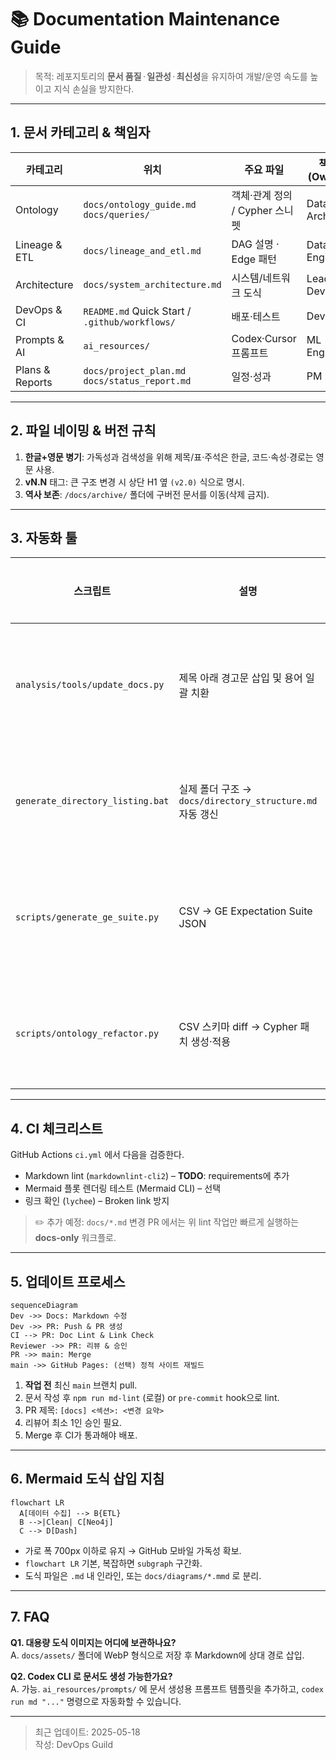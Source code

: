 # 📚 Documentation Maintenance Guide

> 목적: 레포지토리의 **문서 품질** · **일관성** · **최신성**을 유지하여 개발/운영 속도를 높이고 지식 손실을 방지한다.

---
## 1. 문서 카테고리 & 책임자
| 카테고리 | 위치 | 주요 파일 | 책임(Owner) |
|-----------|-------|-----------|-------------|
| Ontology  | `docs/ontology_guide.md` `docs/queries/` | 객체·관계 정의 / Cypher 스니펫 | Data Architect |
| Lineage & ETL | `docs/lineage_and_etl.md` | DAG 설명 · Edge 패턴 | Data Engineer |
| Architecture | `docs/system_architecture.md` | 시스템/네트워크 도식 | Lead Dev |
| DevOps & CI | `README.md` Quick Start / `.github/workflows/` | 배포·테스트 | DevOps |
| Prompts & AI | `ai_resources/` | Codex·Cursor 프롬프트 | ML Engineer |
| Plans & Reports | `docs/project_plan.md` `docs/status_report.md` | 일정·성과 | PM |

---
## 2. 파일 네이밍 & 버전 규칙
1. **한글+영문 병기**: 가독성과 검색성을 위해 제목/표·주석은 한글, 코드·속성·경로는 영문 사용.  
2. **vN.N** 태그: 큰 구조 변경 시 상단 H1 옆 `(v2.0)` 식으로 명시.  
3. **역사 보존**: `/docs/archive/` 폴더에 구버전 문서를 이동(삭제 금지).

---
## 3. 자동화 툴
| 스크립트 | 설명 | 사용 시점 |
|-----------|------|-----------|
| `analysis/tools/update_docs.py` | 제목 아래 경고문 삽입 및 용어 일괄 치환 | 대규모 용어 변경 시 | 
| `generate_directory_listing.bat` | 실제 폴더 구조 → `docs/directory_structure.md` 자동 갱신 | 폴더 추가/이동 후 | 
| `scripts/generate_ge_suite.py` | CSV → GE Expectation Suite JSON | 새 데이터셋 도입 시 | 
| `scripts/ontology_refactor.py` | CSV 스키마 diff → Cypher 패치 생성·적용 | 온톨로지 변경 시 |

---
## 4. CI 체크리스트
GitHub Actions `ci.yml` 에서 다음을 검증한다.
- Markdown lint (`markdownlint-cli2`) – **TODO**: requirements에 추가
- Mermaid 플롯 렌더링 테스트 (Mermaid CLI) – 선택
- 링크 확인 (`lychee`) – Broken link 방지

> ✏️ 추가 예정: `docs/*.md` 변경 PR 에서는 위 lint 작업만 빠르게 실행하는 **docs-only** 워크플로.

---
## 5. 업데이트 프로세스
```mermaid
sequenceDiagram
Dev ->> Docs: Markdown 수정
Dev ->> PR: Push & PR 생성
CI --> PR: Doc Lint & Link Check
Reviewer ->> PR: 리뷰 & 승인
PR ->> main: Merge
main ->> GitHub Pages: (선택) 정적 사이트 재빌드
```
1. **작업 전** 최신 `main` 브랜치 pull.  
2. 문서 작성 후 `npm run md-lint` (로컬) or `pre-commit` hook으로 lint.  
3. PR 제목: `[docs] <섹션>: <변경 요약>`  
4. 리뷰어 최소 1인 승인 필요.  
5. Merge 후 CI가 통과해야 배포.

---
## 6. Mermaid 도식 삽입 지침
```mermaid
flowchart LR
  A[데이터 수집] --> B{ETL}
  B -->|Clean| C[Neo4j]
  C --> D[Dash]
```
- 가로 폭 700px 이하로 유지 → GitHub 모바일 가독성 확보.  
- `flowchart LR` 기본, 복잡하면 `subgraph` 구간화.  
- 도식 파일은 `.md` 내 인라인, 또는 `docs/diagrams/*.mmd` 로 분리.

---
## 7. FAQ
**Q1. 대용량 도식 이미지는 어디에 보관하나요?**  
A. `docs/assets/` 폴더에 WebP 형식으로 저장 후 Markdown에 상대 경로 삽입.

**Q2. Codex CLI 로 문서도 생성 가능한가요?**  
A. 가능. `ai_resources/prompts/` 에 문서 생성용 프롬프트 템플릿을 추가하고, `codex run md "..."` 명령으로 자동화할 수 있습니다.

---
> 최근 업데이트: 2025-05-18  
> 작성: DevOps Guild 